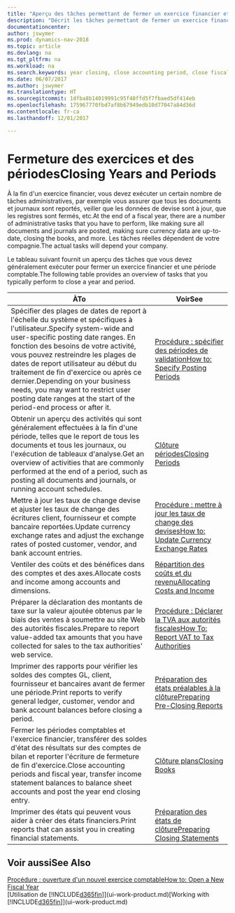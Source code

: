 ```yaml
---
title: "Aperçu des tâches permettant de fermer un exercice financier et des périodes comptables"
description: "Décrit les tâches permettant de fermer un exercice financier ou une période comptable, par exemple, en vérifiant que les documents et les journaux sont reportés et en vérifiant les soldes bancaires."
documentationcenter: 
author: jswymer
ms.prod: dynamics-nav-2018
ms.topic: article
ms.devlang: na
ms.tgt_pltfrm: na
ms.workload: na
ms.search.keywords: year closing, close accounting period, close fiscal year, bank account detailed trial balance
ms.date: 06/07/2017
ms.author: jswymer
ms.translationtype: HT
ms.sourcegitcommit: 1dfba8b14019991c95f40ffd5f7fbaed5df414eb
ms.openlocfilehash: 175967770fbd7af8b67949edb10d77047a84d36d
ms.contentlocale: fr-ca
ms.lasthandoff: 12/01/2017

---
```

# <a name="closing-years-and-periods"></a><span data-ttu-id="86476-103">Fermeture des exercices et des périodes</span><span class="sxs-lookup"><span data-stu-id="86476-103">Closing Years and Periods</span></span>
<span data-ttu-id="86476-104">À la fin d'un exercice financier, vous devez exécuter un certain nombre de tâches administratives, par exemple vous assurer que tous les documents et journaux sont reportés, veiller que les données de devise sont à jour, que les registres sont fermés, etc.</span><span class="sxs-lookup"><span data-stu-id="86476-104">At the end of a fiscal year, there are a number of administrative tasks that you have to perform, like making sure all documents and journals are posted, making sure currency data are up-to-date, closing the books, and more.</span></span> <span data-ttu-id="86476-105">Les tâches réelles dépendent de votre compagnie.</span><span class="sxs-lookup"><span data-stu-id="86476-105">The actual tasks will depend your company.</span></span>

<span data-ttu-id="86476-106">Le tableau suivant fournit un aperçu des tâches que vous devez généralement exécuter pour fermer un exercice financier et une période comptable.</span><span class="sxs-lookup"><span data-stu-id="86476-106">The following table provides an overview of tasks that you typically perform to close a year and period.</span></span> 

| <span data-ttu-id="86476-107">À</span><span class="sxs-lookup"><span data-stu-id="86476-107">To</span></span> | <span data-ttu-id="86476-108">Voir</span><span class="sxs-lookup"><span data-stu-id="86476-108">See</span></span> |
| --- | --- |
| <span data-ttu-id="86476-109">Spécifier des plages de dates de report à l'échelle du système et spécifiques à l'utilisateur.</span><span class="sxs-lookup"><span data-stu-id="86476-109">Specify system-wide and user-specific posting date ranges.</span></span> <span data-ttu-id="86476-110">En fonction des besoins de votre activité, vous pouvez restreindre les plages de dates de report utilisateur au début du traitement de fin d'exercice ou après ce dernier.</span><span class="sxs-lookup"><span data-stu-id="86476-110">Depending on your business needs, you may want to restrict user posting date ranges at the start of the period-end process or after it.</span></span> |[<span data-ttu-id="86476-111">Procédure : spécifier des périodes de validation</span><span class="sxs-lookup"><span data-stu-id="86476-111">How to: Specify Posting Periods</span></span>](finance-how-specify-posting-periods.md) |
| <span data-ttu-id="86476-112">Obtenir un aperçu des activités qui sont généralement effectuées à la fin d'une période, telles que le report de tous les documents et tous les journaux, ou l'exécution de tableaux d'analyse.</span><span class="sxs-lookup"><span data-stu-id="86476-112">Get an overview of activities that are commonly performed at the end of a period, such as posting all documents and journals, or running account schedules.</span></span> |[<span data-ttu-id="86476-113">Clôture périodes</span><span class="sxs-lookup"><span data-stu-id="86476-113">Closing Periods</span></span>](year-how-complete-period-end-processes.md) |
| <span data-ttu-id="86476-114">Mettre à jour les taux de change devise et ajuster les taux de change des écritures client, fournisseur et compte bancaire reportées.</span><span class="sxs-lookup"><span data-stu-id="86476-114">Update currency exchange rates and adjust the exchange rates of posted customer, vendor, and bank account entries.</span></span> |[<span data-ttu-id="86476-115">Procédure : mettre à jour les taux de change des devises</span><span class="sxs-lookup"><span data-stu-id="86476-115">How to: Update Currency Exchange Rates</span></span>](finance-how-update-currencies.md) |
| <span data-ttu-id="86476-116">Ventiler des coûts et des bénéfices dans des comptes et des axes.</span><span class="sxs-lookup"><span data-stu-id="86476-116">Allocate costs and income among accounts and dimensions.</span></span> |[<span data-ttu-id="86476-117">Répartition des coûts et du revenu</span><span class="sxs-lookup"><span data-stu-id="86476-117">Allocating Costs and Income</span></span>](year-allocate-costs-income.md) |
| <span data-ttu-id="86476-118">Préparer la déclaration des montants de taxe sur la valeur ajoutée obtenus par le biais des ventes à soumettre au site Web des autorités fiscales.</span><span class="sxs-lookup"><span data-stu-id="86476-118">Prepare to report value-added tax amounts that you have collected for sales to the tax authorities' web service.</span></span> |[<span data-ttu-id="86476-119">Procédure : Déclarer la TVA aux autorités fiscales</span><span class="sxs-lookup"><span data-stu-id="86476-119">How To: Report VAT to Tax Authorities</span></span>](finance-how-report-vat.md)|
| <span data-ttu-id="86476-120">Imprimer des rapports pour vérifier les soldes des comptes GL, client, fournisseur et bancaires avant de fermer une période.</span><span class="sxs-lookup"><span data-stu-id="86476-120">Print reports to verify general ledger, customer, vendor and bank account balances before closing a period.</span></span> |[<span data-ttu-id="86476-121">Préparation des états préalables à la clôture</span><span class="sxs-lookup"><span data-stu-id="86476-121">Preparing Pre-Closing Reports</span></span>](year-prepare-preclose-reports.md) |
| <span data-ttu-id="86476-122">Fermer les périodes comptables et l'exercice financier, transférer des soldes d'état des résultats sur des comptes de bilan et reporter l'écriture de fermeture de fin d'exercice.</span><span class="sxs-lookup"><span data-stu-id="86476-122">Close accounting periods and fiscal year, transfer income statement balances to balance sheet accounts and post the year end closing entry.</span></span> |[<span data-ttu-id="86476-123">Clôture plans</span><span class="sxs-lookup"><span data-stu-id="86476-123">Closing Books</span></span>](year-close-books.md) |
| <span data-ttu-id="86476-124">Imprimer des états qui peuvent vous aider à créer des états financiers.</span><span class="sxs-lookup"><span data-stu-id="86476-124">Print reports that can assist you in creating financial statements.</span></span> |[<span data-ttu-id="86476-125">Préparation des états de clôture</span><span class="sxs-lookup"><span data-stu-id="86476-125">Preparing Closing Statements</span></span>](year-prepare-close-statement.md) |

## <a name="see-also"></a><span data-ttu-id="86476-126">Voir aussi</span><span class="sxs-lookup"><span data-stu-id="86476-126">See Also</span></span>
[<span data-ttu-id="86476-127">Procédure : ouverture d'un nouvel exercice comptable</span><span class="sxs-lookup"><span data-stu-id="86476-127">How to: Open a New Fiscal Year</span></span>](finance-how-open-new-fiscal-year.md)  
<span data-ttu-id="86476-128">[Utilisation de [!INCLUDE[d365fin](includes/d365fin_md.md)]](ui-work-product.md)</span><span class="sxs-lookup"><span data-stu-id="86476-128">[Working with [!INCLUDE[d365fin](includes/d365fin_md.md)]](ui-work-product.md)</span></span>

